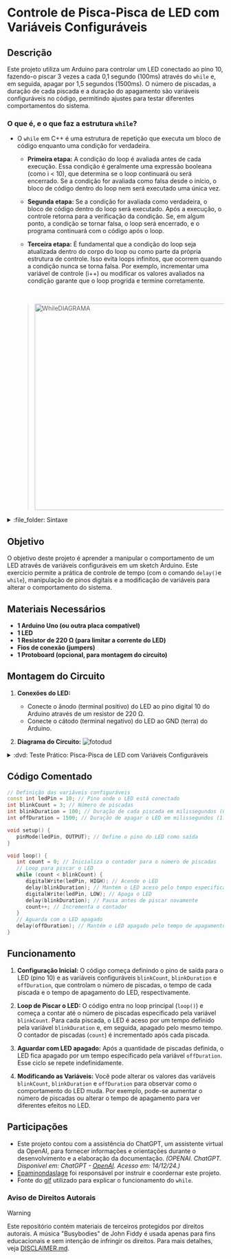 # Controle de Pisca-Pisca de LED com Variáveis Configuráveis


## Descrição
Este projeto utiliza um Arduino para controlar um LED conectado ao pino 10, fazendo-o piscar 3 vezes a cada 0,1 segundo (100ms) através do `while` e, em seguida, apagar por 1,5 segundos (1500ms). O número de piscadas, a duração de cada piscada e a duração do apagamento são variáveis configuráveis no código, permitindo ajustes para testar diferentes comportamentos do sistema.

### O que é, e o que faz a estrutura `while`?

- O `while` em C++ é uma estrutura de repetição que executa um bloco de código enquanto uma condição for verdadeira.

    - **Primeira etapa:** A condição do loop é avaliada antes de cada execução. Essa condição é geralmente uma expressão booleana (como i < 10), que determina se o loop continuará ou será encerrado. Se a condição for avaliada como falsa desde o início, o bloco de código dentro do loop nem será executado uma única vez.
      
    - **Segunda etapa:** Se a condição for avaliada como verdadeira, o bloco de código dentro do loop será executado. Após a execução, o controle retorna para a verificação da condição. Se, em algum ponto, a condição se tornar falsa, o loop será encerrado, e o programa continuará com o código após o loop.
      
    - **Terceira etapa:** É fundamental que a condição do loop seja atualizada dentro do corpo do loop ou como parte da própria estrutura de controle. Isso evita loops infinitos, que ocorrem quando a condição nunca se torna falsa. Por exemplo, incrementar uma variável de controle (i++) ou modificar os valores avaliados na condição garante que o loop progrida e termine corretamente.
    <br>
    
    > <img alt="WhileDIAGRAMA" height="480" width="733" src="https://i.pinimg.com/originals/b9/b9/48/b9b948ec034a0c5474e2d82ecf41c9b1.gif">
<details>
<summary> :file_folder: Sintaxe  </summary>
    
```cpp
while (condição) {
    // Código a ser repetido
}
```````
</details>


## Objetivo
O objetivo deste projeto é aprender a manipular o comportamento de um LED através de variáveis configuráveis em um sketch Arduino. Este exercício permite a prática de controle de tempo (com o comando `delay()`e `while`), manipulação de pinos digitais e a modificação de variáveis para alterar o comportamento do sistema.


## Materiais Necessários
- **1 Arduino Uno (ou outra placa compatível)**
- **1 LED**
- **1 Resistor de 220 Ω (para limitar a corrente do LED)**
- **Fios de conexão (jumpers)**
- **1 Protoboard (opcional, para montagem do circuito)**


## Montagem do Circuito
1. **Conexões do LED:**
   - Conecte o ânodo (terminal positivo) do LED ao pino digital 10 do Arduino através de um resistor de 220 Ω.
   - Conecte o cátodo (terminal negativo) do LED ao GND (terra) do Arduino.

2. **Diagrama do Circuito:**
 ![fotodud](https://github.com/Matheusrammos/LIA-Docs/blob/main/Exerc%C3%ADcio_em_Sala_4/Diagrama_Aula_4.png)
<details>
<summary> :dvd: Teste Prático: Pisca-Pisca de LED com Variáveis Configuráveis </summary>

[Pisca-Pisca de LED com Variáveis Configuráveis](https://github.com/user-attachments/assets/dba6e9f7-2438-4efa-ae55-25a470038d68)
</details>


## Código Comentado

```cpp
// Definição das variáveis configuráveis
const int ledPin = 10; // Pino onde o LED está conectado
int blinkCount = 3; // Número de piscadas
int blinkDuration = 100; // Duração de cada piscada em milissegundos (0.1 segundo)
int offDuration = 1500; // Duração de apagar o LED em milissegundos (1.5 segundos)

void setup() {
   pinMode(ledPin, OUTPUT); // Define o pino do LED como saída
}

void loop() {
   int count = 0; // Inicializa o contador para o número de piscadas
   // Loop para piscar o LED
   while (count < blinkCount) {
      digitalWrite(ledPin, HIGH); // Acende o LED
      delay(blinkDuration); // Mantém o LED aceso pelo tempo especificado
      digitalWrite(ledPin, LOW); // Apaga o LED
      delay(blinkDuration); // Pausa antes de piscar novamente
      count++; // Incrementa o contador
   }
   // Aguarda com o LED apagado
   delay(offDuration); // Mantém o LED apagado pelo tempo de apagamento especificado
}
```


## Funcionamento

1. **Configuração Inicial:**
   O código começa definindo o pino de saída para o LED (pino 10) e as variáveis configuráveis `blinkCount`, `blinkDuration` e `offDuration`, que controlam o número de piscadas, o tempo de cada piscada e o tempo de apagamento do LED, respectivamente.

2. **Loop de Piscar o LED:**
   O código entra no loop principal (`loop()`) e começa a contar até o número de piscadas especificado pela variável `blinkCount`. Para cada piscada, o LED é aceso por um tempo definido pela variável `blinkDuration` e, em seguida, apagado pelo mesmo tempo. O contador de piscadas (`count`) é incrementado após cada piscada.

3. **Aguardar com LED apagado:**
   Após a quantidade de piscadas definida, o LED fica apagado por um tempo especificado pela variável `offDuration`. Esse ciclo se repete indefinidamente.

4. **Modificando as Variáveis:**
   Você pode alterar os valores das variáveis `blinkCount`, `blinkDuration` e `offDuration` para observar como o comportamento do LED muda. Por exemplo, pode-se aumentar o número de piscadas ou alterar o tempo de apagamento para ver diferentes efeitos no LED.


## Participações
- Este projeto contou com a assistência do ChatGPT, um assistente virtual da OpenAI, para fornecer informações e orientações durante o desenvolvimento e a elaboração da documentação.
  *(OPENAI. ChatGPT. Disponível em: ChatGPT - [OpenAI](https://www.openai.com/chatgpt). Acesso em: 14/12/24.)*
- [Epaminondaslage](https://www.bing.com/ck/a?!&&p=cf945232149fce13JmltdHM9MTcyNjcwNDAwMCZpZ3VpZD0yNGZkYWYyYS1lMjZiLTYzMWYtMzY0MC1iYmJiZTNlZTYyZGImaW5zaWQ9NTE5Mg&ptn=3&ver=2&hsh=3&fclid=24fdaf2a-e26b-631f-3640-bbbbe3ee62db&psq=src%3d%22https%3a%2f%2fgithub.com%2fEpaminondaslage%2fAluno_Fulano_de_Tal%2fblob%2fmain%2fExercicio_em_Casa_1%2fFigura.jpeg%22+alt%3d%22Circuito%22+width%3d%2250%25%22&u=a1aHR0cHM6Ly9naXRodWIuY29tL0VwYW1pbm9uZGFzbGFnZQ&ntb=1) foi responsável por instruir e coordernar este projeto.
- Fonte do [gif](https://i.pinimg.com/originals/b9/b9/48/b9b948ec034a0c5474e2d82ecf41c9b1.gif) utilizado para explicar o funcionamento do `while`.

### Aviso de Direitos Autorais
>[!WARNING]
>
>Este repositório contém materiais de terceiros protegidos por direitos autorais. A música "Busybodies" de John Fiddy é usada apenas para fins educacionais e sem intenção de infringir os direitos. Para mais detalhes, veja [DISCLAIMER.md](./DISCLAIMER.md).

